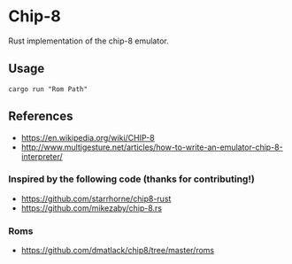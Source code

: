 # Chip-8
Rust implementation of the chip-8 emulator.

## Usage
```
cargo run "Rom Path"
```

## References
* https://en.wikipedia.org/wiki/CHIP-8
* http://www.multigesture.net/articles/how-to-write-an-emulator-chip-8-interpreter/

### Inspired by the following code (thanks for contributing!)
* https://github.com/starrhorne/chip8-rust
* https://github.com/mikezaby/chip-8.rs

### Roms
* https://github.com/dmatlack/chip8/tree/master/roms


